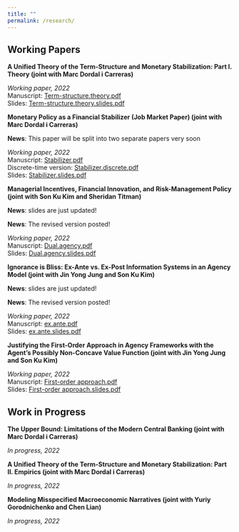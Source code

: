 ```yaml
---
title: ""
permalink: /research/
---
```


## Working Papers

**A Unified Theory of the Term-Structure and Monetary Stabilization: Part I. Theory (joint with Marc Dordal i Carreras)** 

  *Working paper, 2022*  
  Manuscript: [Term-structure.theory.pdf](/files/0Seung_JMP2.pdf)  
  Slides: [Term-structure.theory.slides.pdf](/files/0Seung_JMP2_slides.pdf)  


**Monetary Policy as a Financial Stabilizer (Job Market Paper) (joint with Marc Dordal i Carreras)** 

  **News**: This paper will be split into two separate papers very soon
  
  *Working paper, 2022*  
  Manuscript: [Stabilizer.pdf](/files/0Seung_JMP1.pdf)  
  Discrete-time version: [Stabilizer.discrete.pdf](/files/0Discrete_Seung_JMP1.pdf)  
  Slides: [Stabilizer.slides.pdf](/files/0Seung_JMP1_Slides.pdf)    


**Managerial Incentives, Financial Innovation, and Risk-Management Policy (joint with Son Ku Kim and Sheridan Titman)** 

  **News**: slides are just updated!
  
  **News**: The revised version posted!
  
  *Working paper, 2022*  
  Manuscript: [Dual.agency.pdf](/files/PAPER_Dual_agency_and_risk_management.pdf)  
  Slides: [Dual.agency.slides.pdf](/files/Dual_agency_and_risk_management.pdf)    
 
 
**Ignorance is Bliss: Ex-Ante vs. Ex-Post Information Systems in an Agency Model (joint with Jin Yong Jung and Son Ku Kim)** 

  **News**: slides are just updated!
  
  **News**: The revised version posted!
  
  *Working paper, 2022*  
  Manuscript: [ex.ante.pdf](/files/Ex_Post_vs_Ex_Ante.pdf)  
  Slides: [ex.ante.slides.pdf](/files/Ex_Post_vs_Ex_Ante_slides.pdf)    


**Justifying the First-Order Approach in Agency Frameworks with the Agent’s Possibly Non-Concave Value Function (joint with Jin Yong Jung and Son Ku Kim)** 

  *Working paper, 2022*  
  Manuscript: [First-order approach.pdf](/files/First_order_approach_draft.pdf)  
  Slides: [First-order approach.slides.pdf](/files/First_order_approach_slides.pdf)  


## Work in Progress


**The Upper Bound: Limitations of the Modern Central Banking (joint with Marc Dordal i Carreras)**  

  *In progress, 2022*  

**A Unified Theory of the Term-Structure and Monetary Stabilization: Part II. Empirics (joint with Marc Dordal i Carreras)**  

  *In progress, 2022* 

**Modeling Misspecified Macroeconomic Narratives (joint with Yuriy Gorodnichenko and Chen Lian)**  

  *In progress, 2022*  
